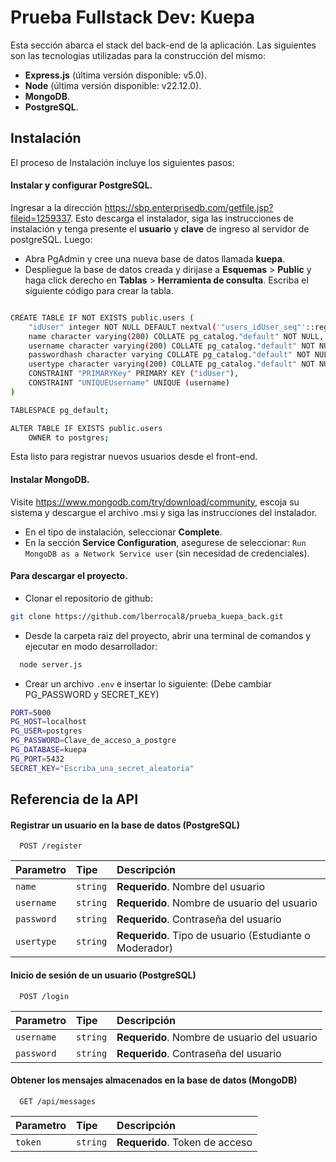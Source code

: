 # Prueba Fullstack Dev: Kuepa
Esta sección abarca el stack del back-end de la aplicación. Las siguientes son las tecnologias utilizadas para la construcción del mismo:

- **Express.js** (última versión disponible: v5.0).
- **Node** (última versión disponible: v22.12.0).
- **MongoDB**.
- **PostgreSQL**.


## Instalación

El proceso de Instalación incluye los siguientes pasos:

#### Instalar y configurar PostgreSQL.

Ingresar a la dirección https://sbp.enterprisedb.com/getfile.jsp?fileid=1259337. Esto descarga el instalador, siga las instrucciones de instalación y tenga presente el **usuario** y **clave** de ingreso al servidor de postgreSQL. Luego:
- Abra PgAdmin y cree una nueva base de datos llamada **kuepa**.
- Despliegue la base de datos creada y dirijase a **Esquemas** > **Public** y haga click derecho en **Tablas** > **Herramienta de consulta**. Escriba el siguiente código para crear la tabla.

```bash

CREATE TABLE IF NOT EXISTS public.users (
    "idUser" integer NOT NULL DEFAULT nextval('"users_idUser_seq"'::regclass),
    name character varying(200) COLLATE pg_catalog."default" NOT NULL,
    username character varying(200) COLLATE pg_catalog."default" NOT NULL,
    passwordhash character varying COLLATE pg_catalog."default" NOT NULL,
    usertype character varying(200) COLLATE pg_catalog."default" NOT NULL,
    CONSTRAINT "PRIMARYKey" PRIMARY KEY ("idUser"),
    CONSTRAINT "UNIQUEUsername" UNIQUE (username)
)

TABLESPACE pg_default;

ALTER TABLE IF EXISTS public.users
    OWNER to postgres;
```

Esta listo para registrar nuevos usuarios desde el front-end.

#### Instalar MongoDB.

Visite https://www.mongodb.com/try/download/community, escoja su sistema y descargue el archivo .msi y siga las instrucciones del instalador.

- En el tipo de instalación, seleccionar **Complete**.
- En la sección **Service Configuration**, asegurese de seleccionar: `Run MongoDB as a Network Service user` (sin necesidad de credenciales).

#### Para descargar el proyecto.

- Clonar el repositorio de github:

```bash
git clone https://github.com/lberrocal8/prueba_kuepa_back.git
```

- Desde la carpeta raiz del proyecto, abrir una terminal de comandos y ejecutar en modo desarrollador:

```bash
  node server.js
```

- Crear un archivo `.env` e insertar lo siguiente: (Debe cambiar PG_PASSWORD y SECRET_KEY)

```bash
PORT=5000
PG_HOST=localhost
PG_USER=postgres
PG_PASSWORD=Clave_de_acceso_a_postgre
PG_DATABASE=kuepa
PG_PORT=5432
SECRET_KEY="Escriba_una_secret_aleatoria"
```

## Referencia de la API

#### Registrar un usuario en la base de datos (PostgreSQL)

```http
  POST /register
```

| Parametro | Tipe     | Descripción                       |
| :-------- | :------- | :-------------------------------- |
| `name`      | `string` | **Requerido**. Nombre del usuario |
| `username`      | `string` | **Requerido**. Nombre de usuario del usuario |
| `password`      | `string` | **Requerido**. Contraseña del usuario |
| `usertype`      | `string` | **Requerido**. Tipo de usuario (Estudiante o Moderador) |

#### Inicio de sesión de un usuario (PostgreSQL)

```http
  POST /login
```

| Parametro | Tipe     | Descripción                       |
| :-------- | :------- | :-------------------------------- |
| `username`      | `string` | **Requerido**. Nombre de usuario del usuario |
| `password`      | `string` | **Requerido**. Contraseña del usuario |

#### Obtener los mensajes almacenados en la base de datos (MongoDB)

```http
  GET /api/messages
```

| Parametro | Tipe     | Descripción                |
| :-------- | :------- | :------------------------- |
| `token` | `string` | **Requerido**. Token de acceso |
